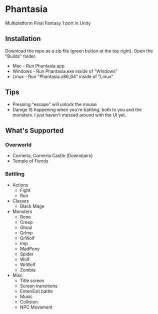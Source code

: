 # Phantasia
Multiplatform Final Fantasy 1 port in Unity

## Installation
Download the repo as a zip file (green button at the top right). Open the "Builds" folder.
- Mac - Run Phantasia.app
- Windows - Run Phantasia.exe inside of "Windows"
- Linux - Run "Phantasia.x86_64" inside of "Linux"

## Tips
- Pressing "escape" will unlock the mouse
- Damge IS happening when you're battling, both to you and the monsters. I just haven't messed around with the UI yet.

## What's Supported

### Overworld
- Corneria, Corneria Castle (Downstairs)
- Temple of Fiends

### Battling
- Actions
  - Fight
  - Run
- Classes
  - Black Mage
- Monsters
  - Bone
  - Creep
  - Ghoul
  - GrImp
  - GrWolf
  - Imp
  - MadPony
  - Spider
  - Wolf
  - WrWolf
  - Zombie
- Misc
  - Title screen
  - Screen transitions
  - Enter/Exit battle
  - Music
  - Collision
  - NPC Movement
